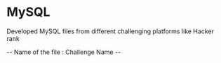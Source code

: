 # MySQL
Developed MySQL files from different challenging platforms like Hacker rank

-- Name of the file : Challenge Name --
